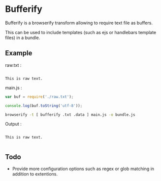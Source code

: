 Bufferify
=========

Bufferify is a browserify transform allowing to require text file as buffers.

This can be used to include templates (such as ejs or handlebars template files) in a bundle.

## Example

raw.txt :
```

This is raw text.

```

main.js :
```javascript
var buf = require('./raw.txt');

console.log(buf.toString('utf-8'));
```

```bash
browserify -t [ bufferify .txt .data ] main.js -o bundle.js
```

Output :
```

This is raw text.


```

## Todo

- Provide more configuration options such as regex or glob matching in addition to extentions.

